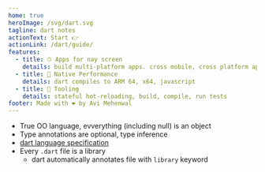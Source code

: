 ```yaml
---
home: true
heroImage: /svg/dart.svg
tagline: dart notes
actionText: Start 👉
actionLink: /dart/guide/
features:
  - title: ⏱ Apps for nay screen
    details: build multi-platform apps. cross mobile, cross platform apps, even embedded app from single codebase
  - title: 🔢 Native Performance
    details: dart compiles to ARM 64, x64, javascript
  - title: 🔀 Tooling
    details: stateful hot-reloading, build, compile, run tests
footer: Made with ❤️ by Avi Mehenwal
---
```


- True OO language, evverything (including null) is an object
- Type annotations are optional, type inference
- [dart language specification ](https://dart.dev/guides/language/specifications/DartLangSpec-v2.10.pdf)
- Every `.dart` file is a library
  - dart automatically annotates file with `library` keyword

<ListPages />
